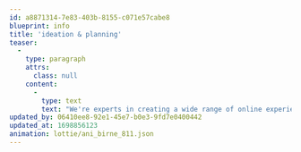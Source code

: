 ```yaml
---
id: a8871314-7e83-403b-8155-c071e57cabe8
blueprint: info
title: 'ideation & planning'
teaser:
  -
    type: paragraph
    attrs:
      class: null
    content:
      -
        type: text
        text: "We're experts in creating a wide range of online experiences. Whether it's a sleek, minimalist website, a complex and feature-rich platform, captivating animations, or interactive user interfaces, you name it, and we'll bring your digital vision to life. No project is too small or too big; we're here to make your online presence stand out."
updated_by: 06410ee8-92e1-45e7-b0e3-9fd7e0400442
updated_at: 1698856123
animation: lottie/ani_birne_811.json
---
```

